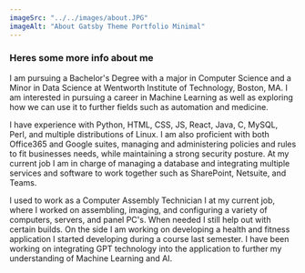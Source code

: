 ```yaml
---
imageSrc: "../../images/about.JPG"
imageAlt: "About Gatsby Theme Portfolio Minimal"
---
```

### Heres some more info about me
I am pursuing a Bachelor's Degree with a major in Computer Science and a Minor in Data Science at Wentworth Institute of Technology, Boston, MA. I am interested in pursuing a career in Machine Learning as well as exploring how we can use it to further fields such as automation and medicine.

I have experience with Python, HTML, CSS, JS, React, Java, C, MySQL, Perl, and multiple distributions of Linux. I am also proficient with both Office365 and Google suites, managing and administering policies and rules to fit businesses needs, while maintaining a strong security posture. At my current job I am in charge of managing a database and integrating multiple services and software to work together such as SharePoint, Netsuite, and Teams.

I used to work as a Computer Assembly Technician I at my current job, where I worked on assembling, imaging, and configuring a variety of computers, servers, and panel PC's. When needed I still help out with certain builds. On the side I am working on developing a health and fitness application I started developing during a course last semester. I have been working on integrating GPT technology into the application to further my understanding of Machine Learning and AI.